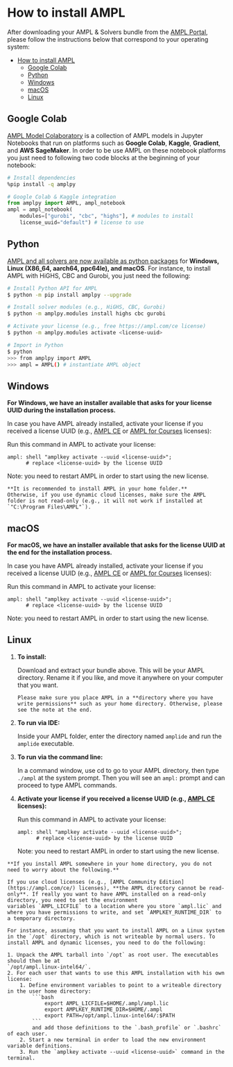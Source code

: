 # How to install AMPL

After downloading your AMPL & Solvers bundle from the [AMPL Portal](https://portal.ampl.com),
please follow the instructions below that correspond to your operating system:

- [How to install AMPL](#how-to-install-ampl)
  - [Google Colab](#google-colab)
  - [Python](#python)
  - [Windows](#windows)
  - [macOS](#macos)
  - [Linux](#linux)

## Google Colab

[AMPL Model Colaboratory](https://ampl.com/colab/) is a collection of AMPL models in Jupyter Notebooks that run on platforms such as **Google Colab**, **Kaggle**, **Gradient**, and **AWS SageMaker**. In order to be use AMPL on these notebook platforms you just need to following two code blocks
at the beginning of your notebook:

```bash
# Install dependencies
%pip install -q amplpy
```

```python
# Google Colab & Kaggle integration
from amplpy import AMPL, ampl_notebook
ampl = ampl_notebook(
    modules=["gurobi", "cbc", "highs"], # modules to install
    license_uuid="default") # license to use
```

## Python

[AMPL and all solvers are now available as python packages](amplpy.modules) for **Windows, Linux (X86_64, aarch64, ppc64le), and macOS**. For instance, to install AMPL with HiGHS, CBC and Gurobi,
you just need the following:

```bash
# Install Python API for AMPL
$ python -m pip install amplpy --upgrade

# Install solver modules (e.g., HiGHS, CBC, Gurobi)
$ python -m amplpy.modules install highs cbc gurobi

# Activate your license (e.g., free https://ampl.com/ce license)
$ python -m amplpy.modules activate <license-uuid>

# Import in Python
$ python
>>> from amplpy import AMPL
>>> ampl = AMPL() # instantiate AMPL object
```

## Windows

**For Windows, we have an installer available that asks for your license UUID during the installation process.**

In case you have AMPL already installed, activate your license if you received a license UUID (e.g., [AMPL CE](https://ampl.com/ce) or [AMPL for Courses](https://ampl.com/courses) licenses):

Run this command in AMPL to activate your license:
```
ampl: shell "amplkey activate --uuid <license-uuid>";
      # replace <license-uuid> by the license UUID
```
Note: you need to restart AMPL in order to start using the new license.

```{note}
**It is recommended to install AMPL in your home folder.**
Otherwise, if you use dynamic cloud licenses, make sure the AMPL folder is not read-only (e.g., it will not work if installed at `"C:\Program Files\AMPL"`).
```

## macOS

**For macOS, we have an installer available that asks for the license UUID at the end for the installation process.**

In case you have AMPL already installed, activate your license if you received a license UUID (e.g., [AMPL CE](https://ampl.com/ce) or [AMPL for Courses](https://ampl.com/courses) licenses):

Run this command in AMPL to activate your license:
```
ampl: shell "amplkey activate --uuid <license-uuid>";
      # replace <license-uuid> by the license UUID
```
Note: you need to restart AMPL in order to start using the new license.

## Linux

1. **To install:**
   
    Download and extract your bundle above. This will be your AMPL directory. Rename it if you like, and move it anywhere on your computer that you want.

    ```{warning}
    Please make sure you place AMPL in a **directory where you have write permissions** such as your home directory. Otherwise, please see the note at the end.
    ```

2. **To run via IDE:**
    
    Inside your AMPL folder, enter the directory named `amplide` and run the `amplide` executable.

3. **To run via the command line:**

    In a command window, use cd to go to your AMPL directory, then type `./ampl` at the system prompt. Then you will see an `ampl:` prompt and can proceed to type AMPL commands.

4. **Activate your license if you received a license UUID (e.g., [AMPL CE](https://ampl.com/ce) licenses):**

    Run this command in AMPL to activate your license:
    ```
    ampl: shell "amplkey activate --uuid <license-uuid>";
          # replace <license-uuid> by the license UUID
    ```
    Note: you need to restart AMPL in order to start using the new license.

```{note}
**If you install AMPL somewhere in your home directory, you do not need to worry about the following.**

If you use cloud licenses (e.g., [AMPL Community Edition](https://ampl.com/ce/) licenses), **the AMPL directory cannot be read-only**. If really you want to have AMPL installed on a read-only directory, you need to set the environment
variables `AMPL_LICFILE` to a location where you store `ampl.lic` and where you have permissions to write, and set `AMPLKEY_RUNTIME_DIR` to a temporary directory.

For instance, assuming that you want to install AMPL on a Linux system in the `/opt` directory, which is not writeable by normal users. To install AMPL and dynamic licenses, you need to do the following:

1. Unpack the AMPL tarball into `/opt` as root user. The executables should then be at
`/opt/ampl.linux-intel64/`.
2. For each user that wants to use this AMPL installation with his own license:
    1. Define environment variables to point to a writeable directory in the user home directory:
        ```bash
            export AMPL_LICFILE=$HOME/.ampl/ampl.lic
            export AMPLKEY_RUNTIME_DIR=$HOME/.ampl
            export PATH=/opt/ampl.linux-intel64/:$PATH
        ```
        and add those definitions to the `.bash_profile` or `.bashrc` of each user.
    2. Start a new terminal in order to load the new environment variable definitions.
    3. Run the `amplkey activate --uuid <license-uuid>` command in the terminal.
```
